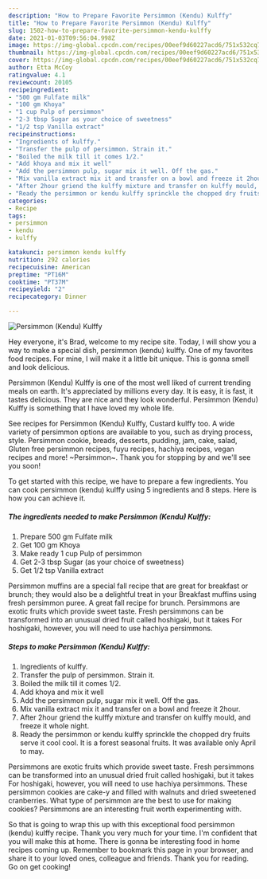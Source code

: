 ```yaml
---
description: "How to Prepare Favorite Persimmon (Kendu) Kulffy"
title: "How to Prepare Favorite Persimmon (Kendu) Kulffy"
slug: 1502-how-to-prepare-favorite-persimmon-kendu-kulffy
date: 2021-01-03T09:56:04.998Z
image: https://img-global.cpcdn.com/recipes/00eef9d60227acd6/751x532cq70/persimmon-kendu-kulffy-recipe-main-photo.jpg
thumbnail: https://img-global.cpcdn.com/recipes/00eef9d60227acd6/751x532cq70/persimmon-kendu-kulffy-recipe-main-photo.jpg
cover: https://img-global.cpcdn.com/recipes/00eef9d60227acd6/751x532cq70/persimmon-kendu-kulffy-recipe-main-photo.jpg
author: Etta McCoy
ratingvalue: 4.1
reviewcount: 20105
recipeingredient:
- "500 gm Fulfate milk"
- "100 gm Khoya"
- "1 cup Pulp of persimmon"
- "2-3 tbsp Sugar as your choice of sweetness"
- "1/2 tsp Vanilla extract"
recipeinstructions:
- "Ingredients of kulffy."
- "Transfer the pulp of persimmon. Strain it."
- "Boiled the milk till it comes 1/2."
- "Add khoya and mix it well"
- "Add the persimmon pulp, sugar mix it well. Off the gas."
- "Mix vanilla extract mix it and transfer on a bowl and freeze it 2hour."
- "After 2hour griend the kulffy mixture and transfer on kulffy mould, and freeze it whole night."
- "Ready the persimmon or kendu kulffy sprinckle the chopped dry fruits serve it cool cool. It is a forest seasonal fruits. It was available only April to may."
categories:
- Recipe
tags:
- persimmon
- kendu
- kulffy

katakunci: persimmon kendu kulffy 
nutrition: 292 calories
recipecuisine: American
preptime: "PT16M"
cooktime: "PT37M"
recipeyield: "2"
recipecategory: Dinner

---
```



![Persimmon (Kendu) Kulffy](https://img-global.cpcdn.com/recipes/00eef9d60227acd6/751x532cq70/persimmon-kendu-kulffy-recipe-main-photo.jpg)

Hey everyone, it's Brad, welcome to my recipe site. Today, I will show you a way to make a special dish, persimmon (kendu) kulffy. One of my favorites food recipes. For mine, I will make it a little bit unique. This is gonna smell and look delicious.

Persimmon (Kendu) Kulffy is one of the most well liked of current trending meals on earth. It's appreciated by millions every day. It is easy, it is fast, it tastes delicious. They are nice and they look wonderful. Persimmon (Kendu) Kulffy is something that I have loved my whole life.

See recipes for Persimmon (Kendu) Kulffy, Custard kulffy too. A wide variety of persimmon options are available to you, such as drying process, style. Persimmon cookie, breads, desserts, pudding, jam, cake, salad, Gluten free persimmon recipes, fuyu recipes, hachiya recipes, vegan recipes and more! ~Persimmon~. Thank you for stopping by and we&#39;ll see you soon!


To get started with this recipe, we have to prepare a few ingredients. You can cook persimmon (kendu) kulffy using 5 ingredients and 8 steps. Here is how you can achieve it.

<!--inarticleads1-->

##### The ingredients needed to make Persimmon (Kendu) Kulffy:

1. Prepare 500 gm Fulfate milk
1. Get 100 gm Khoya
1. Make ready 1 cup Pulp of persimmon
1. Get 2-3 tbsp Sugar (as your choice of sweetness)
1. Get 1/2 tsp Vanilla extract


Persimmon muffins are a special fall recipe that are great for breakfast or brunch; they would also be a delightful treat in your Breakfast muffins using fresh persimmon puree. A great fall recipe for brunch. Persimmons are exotic fruits which provide sweet taste. Fresh persimmons can be transformed into an unusual dried fruit called hoshigaki, but it takes For hoshigaki, however, you will need to use hachiya persimmons. 

<!--inarticleads2-->

##### Steps to make Persimmon (Kendu) Kulffy:

1. Ingredients of kulffy.
1. Transfer the pulp of persimmon. Strain it.
1. Boiled the milk till it comes 1/2.
1. Add khoya and mix it well
1. Add the persimmon pulp, sugar mix it well. Off the gas.
1. Mix vanilla extract mix it and transfer on a bowl and freeze it 2hour.
1. After 2hour griend the kulffy mixture and transfer on kulffy mould, and freeze it whole night.
1. Ready the persimmon or kendu kulffy sprinckle the chopped dry fruits serve it cool cool. It is a forest seasonal fruits. It was available only April to may.


Persimmons are exotic fruits which provide sweet taste. Fresh persimmons can be transformed into an unusual dried fruit called hoshigaki, but it takes For hoshigaki, however, you will need to use hachiya persimmons. These persimmon cookies are cake-y and filled with walnuts and dried sweetened cranberries. What type of persimmon are the best to use for making cookies? Persimmons are an interesting fruit worth experimenting with. 

So that is going to wrap this up with this exceptional food persimmon (kendu) kulffy recipe. Thank you very much for your time. I'm confident that you will make this at home. There is gonna be interesting food in home recipes coming up. Remember to bookmark this page in your browser, and share it to your loved ones, colleague and friends. Thank you for reading. Go on get cooking!
